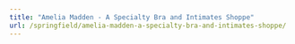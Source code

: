 ```yaml
---
title: "Amelia Madden - A Specialty Bra and Intimates Shoppe"
url: /springfield/amelia-madden-a-specialty-bra-and-intimates-shoppe/
---
```

